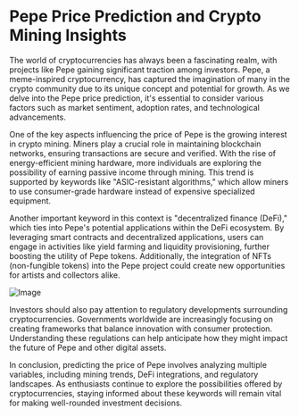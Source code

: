 # Pepe Price Prediction and Crypto Mining Insights

The world of cryptocurrencies has always been a fascinating realm, with projects like Pepe gaining significant traction among investors. Pepe, a meme-inspired cryptocurrency, has captured the imagination of many in the crypto community due to its unique concept and potential for growth. As we delve into the Pepe price prediction, it's essential to consider various factors such as market sentiment, adoption rates, and technological advancements.

One of the key aspects influencing the price of Pepe is the growing interest in crypto mining. Miners play a crucial role in maintaining blockchain networks, ensuring transactions are secure and verified. With the rise of energy-efficient mining hardware, more individuals are exploring the possibility of earning passive income through mining. This trend is supported by keywords like "ASIC-resistant algorithms," which allow miners to use consumer-grade hardware instead of expensive specialized equipment.

Another important keyword in this context is "decentralized finance (DeFi)," which ties into Pepe's potential applications within the DeFi ecosystem. By leveraging smart contracts and decentralized applications, users can engage in activities like yield farming and liquidity provisioning, further boosting the utility of Pepe tokens. Additionally, the integration of NFTs (non-fungible tokens) into the Pepe project could create new opportunities for artists and collectors alike.

![Image](https://github.com/user-attachments/assets/b6e7b7a2-655e-4d44-8baa-20c566a3cb65)

Investors should also pay attention to regulatory developments surrounding cryptocurrencies. Governments worldwide are increasingly focusing on creating frameworks that balance innovation with consumer protection. Understanding these regulations can help anticipate how they might impact the future of Pepe and other digital assets.

In conclusion, predicting the price of Pepe involves analyzing multiple variables, including mining trends, DeFi integrations, and regulatory landscapes. As enthusiasts continue to explore the possibilities offered by cryptocurrencies, staying informed about these keywords will remain vital for making well-rounded investment decisions.